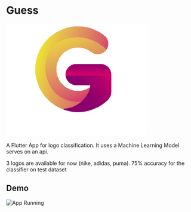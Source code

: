 # Guess
<img title="logo" src="./assets/guess.png" height="300px" />

A Flutter App for logo classification. It uses a Machine Learning Model serves on an api.

3 logos are available for now (nike, adidas, puma).
75% accuracy for the classifier on test dataset

## Demo
![App Running](./assets/demo.gif)
